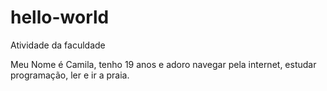 # hello-world
Atividade da faculdade

Meu Nome é Camila, tenho 19 anos e adoro navegar pela internet, estudar programação, ler e ir a praia.
